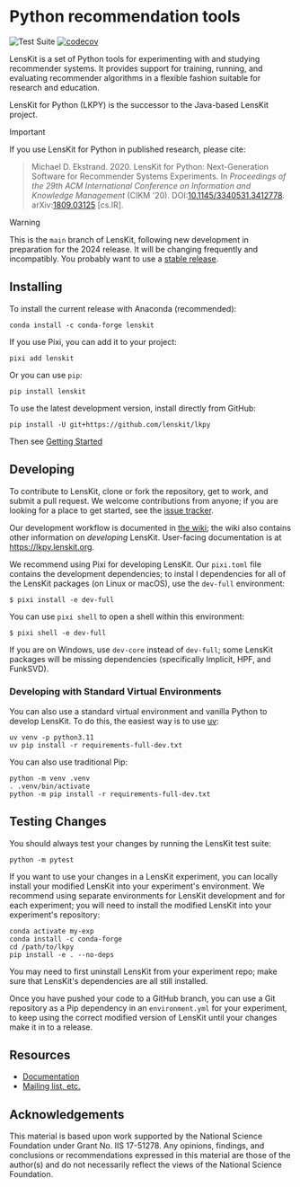# Python recommendation tools

![Test Suite](https://github.com/lenskit/lkpy/workflows/Test%20Suite/badge.svg)
[![codecov](https://codecov.io/gh/lenskit/lkpy/branch/master/graph/badge.svg)](https://codecov.io/gh/lenskit/lkpy)

LensKit is a set of Python tools for experimenting with and studying recommender
systems.  It provides support for training, running, and evaluating recommender
algorithms in a flexible fashion suitable for research and education.

LensKit for Python (LKPY) is the successor to the Java-based LensKit project.

> [!IMPORTANT]
> If you use LensKit for Python in published research, please cite:
>
> > Michael D. Ekstrand. 2020.
> > LensKit for Python: Next-Generation Software for Recommender Systems Experiments.
> > In <cite>Proceedings of the 29th ACM International Conference on Information and Knowledge Management</cite> (CIKM '20).
> > DOI:[10.1145/3340531.3412778](https://dx.doi.org/10.1145/3340531.3412778).
> > arXiv:[1809.03125](https://arxiv.org/abs/1809.03125) [cs.IR].

> [!WARNING]
> This is the `main` branch of LensKit, following new development in preparation
> for the 2024 release.  It will be changing frequently and incompatibly. You
> probably want to use a [stable release][release].

[release]: https://lkpy.lenskit.org/en/stable/

## Installing

To install the current release with Anaconda (recommended):

    conda install -c conda-forge lenskit

If you use Pixi, you can add it to your project:

    pixi add lenskit

Or you can use `pip`:

    pip install lenskit

To use the latest development version, install directly from GitHub:

    pip install -U git+https://github.com/lenskit/lkpy

Then see [Getting Started](https://lkpy.lenskit.org/en/latest/GettingStarted.html)

## Developing

[issues]: https://github.com/lenskit/lkpy/issues
[workflow]: https://github.com/lenskit/lkpy/wiki/DevWorkflow

To contribute to LensKit, clone or fork the repository, get to work, and submit
a pull request.  We welcome contributions from anyone; if you are looking for a
place to get started, see the [issue tracker][issues].

Our development workflow is documented in [the wiki][workflow]; the wiki also
contains other information on *developing* LensKit. User-facing documentation is
at <https://lkpy.lenskit.org>.

[conda-lock]: https://github.com/conda-incubator/conda-lock
[lkdev]: https://github.com/lenskit/lkdev

We recommend using Pixi for developing LensKit.  Our `pixi.toml` file contains
the development dependencies; to instal l dependencies for all of the LensKit
packages (on Linux or macOS), use the `dev-full` environment:

```console
$ pixi install -e dev-full
```

You can use `pixi shell` to open a shell within this environment:

```console
$ pixi shell -e dev-full
```

If you are on Windows, use `dev-core` instead of `dev-full`; some LensKit
packages will be missing dependencies (specifically Implicit, HPF, and FunkSVD).

### Developing with Standard Virtual Environments

[uv]: https://github.com/astral-sh/uv

You can also use a standard virtual environment and vanilla Python to develop LensKit.
To do this, the easiest way is to use [uv][]:

    uv venv -p python3.11
    uv pip install -r requirements-full-dev.txt

You can also use traditional Pip:

    python -m venv .venv
    . .venv/bin/activate
    python -m pip install -r requirements-full-dev.txt

## Testing Changes

You should always test your changes by running the LensKit test suite:

    python -m pytest

If you want to use your changes in a LensKit experiment, you can locally install
your modified LensKit into your experiment's environment.  We recommend using
separate environments for LensKit development and for each experiment; you will
need to install the modified LensKit into your experiment's repository:

    conda activate my-exp
    conda install -c conda-forge
    cd /path/to/lkpy
    pip install -e . --no-deps

You may need to first uninstall LensKit from your experiment repo; make sure that
LensKit's dependencies are all still installed.

Once you have pushed your code to a GitHub branch, you can use a Git repository as
a Pip dependency in an `environment.yml` for your experiment, to keep using the
correct modified version of LensKit until your changes make it in to a release.

## Resources

- [Documentation](https://lkpy.lenskit.org)
- [Mailing list, etc.](https://lenskit.org/connect)

## Acknowledgements

This material is based upon work supported by the National Science Foundation
under Grant No. IIS 17-51278. Any opinions, findings, and conclusions or
recommendations expressed in this material are those of the author(s) and do not
necessarily reflect the views of the National Science Foundation.
